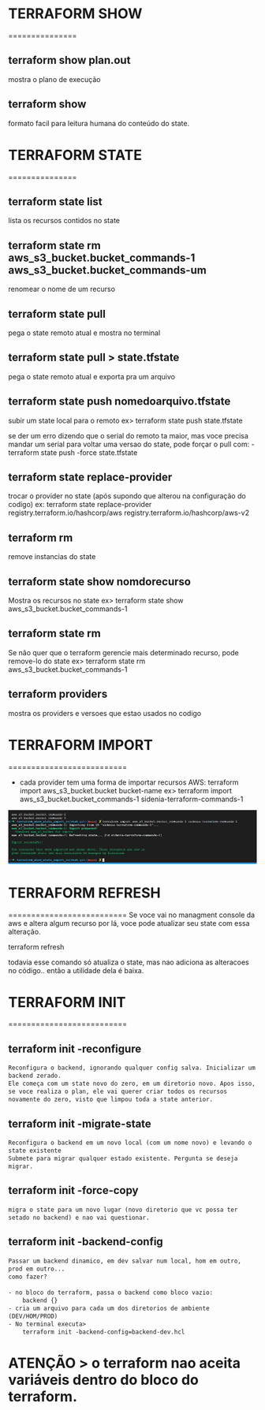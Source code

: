 # TERRAFORM SHOW
===============

## terraform show plan.out 
mostra o plano de execução

## terraform show
formato facil para leitura humana do conteúdo do state.


# TERRAFORM STATE
===============
## terraform state list
lista os recursos contidos no state

## terraform state rm aws_s3_bucket.bucket_commands-1 aws_s3_bucket.bucket_commands-um
renomear o nome de um recurso

## terraform state pull
pega o state remoto atual e mostra no terminal

## terraform state pull > state.tfstate 
pega o state remoto atual e exporta pra um arquivo

## terraform state push nomedoarquivo.tfstate
subir um state local para o remoto
ex> terraform state push state.tfstate

se der um erro dizendo que o serial do remoto ta maior, mas voce precisa mandar um serial para voltar uma versao do state, pode forçar o pull com:
    - terraform state push -force state.tfstate

## terraform state replace-provider 
trocar o provider no state (após supondo que alterou na configuração do codigo)
ex: terraform state replace-provider registry.terraform.io/hashcorp/aws registry.terraform.io/hashcorp/aws-v2

## terraform rm
remove instancias do state


## terraform state show nomdorecurso
Mostra os recursos no state
ex> terraform state show aws_s3_bucket.bucket_commands-1


## terraform state rm
Se não quer que o terraform gerencie mais determinado recurso, pode remove-lo do state
ex> terraform state rm aws_s3_bucket.bucket_commands-1

## terraform providers 
mostra os providers e versoes que estao usados no codigo


# TERRAFORM IMPORT
==========================
- cada provider tem uma forma de importar recursos
AWS: terraform import aws_s3_bucket.bucket bucket-name
ex> terraform import aws_s3_bucket.bucket_commands-1 sidenia-terraform-commands-1

![terraform import](./terraform-import.png)


# TERRAFORM REFRESH
==========================
Se voce vai no managment console da aws e altera algum recurso por lá, voce pode atualizar seu state com essa alteração. 

terraform refresh

todavia esse comando só atualiza o state, mas nao adiciona as alteracoes no código.. então a utilidade dela é baixa.

# TERRAFORM INIT
==========================
## terraform init -reconfigure
    Reconfigura o backend, ignorando qualquer config salva. Inicializar um backend zerado.
    Ele começa com um state novo do zero, em um diretorio novo. Apos isso, se voce realiza o plan, ele vai querer criar todos os recursos novamente do zero, visto que limpou toda a state anterior.

## terraform init -migrate-state
    Reconfigura o backend em um novo local (com um nome novo) e levando o state existente
    Submete para migrar qualquer estado existente. Pergunta se deseja migrar.

## terraform init -force-copy
    migra o state para um novo lugar (novo diretorio que vc possa ter setado no backend) e nao vai questionar.

## terraform init -backend-config
    Passar um backend dinamico, em dev salvar num local, hom em outro, prod em outro... 
    como fazer?

    - no bloco do terraform, passa o backend como bloco vazio: 
        backend {}
    - cria um arquivo para cada um dos diretorios de ambiente (DEV/HOM/PROD) 
    - No terminal executa> 
        terraform init -backend-config=backend-dev.hcl

# ATENÇÃO > o terraform nao aceita variáveis dentro do bloco do terraform. 